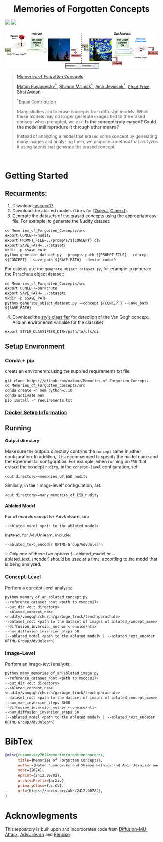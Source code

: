 <h1 style="text-align: center;">
Memories of Forgotten Concepts
</h1>

<a href="https://matanr.github.io/Memories_of_Forgotten_Concepts/"><img src="https://img.shields.io/static/v1?label=Project&message=Website&color=blue"></a>
<a href="https://arxiv.org/abs/2412.00782"><img src="https://img.shields.io/badge/arXiv-2311.17891-b31b1b.svg"></a>





<img src="images/teaser.png">


> [Memories of Forgotten Concepts](https://matanr.github.io/Memories_of_Forgotten_Concepts/)
>
>
> [Matan Rusanovsky<sup>*</sup>](https://scholar.google.com/citations?user=5TS4vucAAAAJ&hl=en&oi=ao), [Shimon Malnick<sup>*</sup>](https://www.malnick.net/in/shimon-malnick-1b8404125/), [Amir Jevnisek<sup>*</sup>](https://scholar.google.com/citations?hl=en&user=czm6bkUAAAAJ), [Ohad Fried](https://www.ohadf.com/), [Shai Avidan](http://www.eng.tau.ac.il/~avidan/)
>
>
> <sup>*</sup>Equal Contribution
>
> Many studies aim to erase concepts from diffusion models. While these models may no longer generate images tied to the erased concept when prompted, we ask: **Is the concept truly erased? Could the model still reproduce it through other means?**
>
> Instead of analyzing a model that erased some concept by generating many images and analyzing them, we propose a method that analyzes it using latents that generate the erased concept.

<br>

</div>

# Getting Started
## Requirments:
1. Download [mscoco17](https://cocodataset.org/#download).
2. Download the ablated models (Links for [[Object](https://drive.google.com/file/d/1e5aX8gkC34YaHGR0S1-EQwBmUXiAPvpE/view), [Others](https://drive.google.com/file/d/1yeZNJ8MoHsisdZmt5lbnG_kSgl5xned0/view)]).
3. Generate the datasets of the erased concepts using the appropriate csv file. For example, to generate the Nudity dataset:
```shell
cd Memories_of_Forgotten_Concepts/src
export CONCEPT=nudity
export PROMPT_FILE=../prompts/${CONCEPT}.csv
export SAVE_PATH=../datasets
mkdir -p $SAVE_PATH
python generate_dataset.py --prompts_path ${PROMPT_FILE} --concept ${CONCEPT} --save_path ${SAVE_PATH} --device cuda:0
```
For objects use the ```generate_object_dataset.py```, for example to generate the Parachute object dataset:
```shell
cd Memories_of_Forgotten_Concepts/src
export CONCEPT=parachute
export SAVE_PATH=../datasets
mkdir -p $SAVE_PATH
python generate_object_dataset.py --concept ${CONCEPT} --save_path ${SAVE_PATH}
```
4. Download the [style classifier](https://drive.google.com/file/d/1me_MOrXip1Xa-XaUrPZZY7i49pgFe1po/view) for detection of the Van Gogh concept. Add an environemnt variable for the classifier:
```shell
export STYLE_CLASSIFIER_DIR=/path/to/cls/dir
```

## Setup Environment
### Conda + pip
create an environemnt using the supplied requirements.txt file:
```shell
git clone https://github.com/matanr/Memories_of_Forgotten_Concepts
cd Memories_of_Forgotten_Concepts/src
conda create -n mem python=3.10
conda activate mem
pip install -r requirements.txt
```

### [Docker Setup Information](docker/DOCKER-INFO.md)

## Running
#### Output directory
Make sure the outputs directory contains the ``concept`` name in either configuration.
In addition, it is recommended to specify the model name and the experimental configuration.
For example, when running on ``ESD`` that erased the concept ``nudity``, in the ``concept-level`` configuration, set: 

```
<out directory>=memories_of_ESD_nudity
```
Similarly, in the "image-level" configuration, set:
```
<out directory>=many_memories_of_ESD_nudity
```
#### Ablated Model
For all models except for AdvUnlearn, set:
```
--ablated_model <path to the ablated model>
```
Instead, for AdvUnlearn, include: 
```
--ablated_text_encoder OPTML-Group/AdvUnlearn
```
💡 Only one of these two options (--ablated_model or --ablated_text_encoder) should be used at a time, according to the model that is being analyzed.

### Concept-Level
Perform a concept-level analysis:

```shell
python memory_of_an_ablated_concept.py
--reference_dataset_root <path to mscoco17>
--out_dir <out directory>
--ablated_concept_name <nudity/vangogh/church/garbage_truck/tench/parachute>
--dataset_root <path to the dataset of images of ablated_concept_name>
--diffusion_inversion_method <renoise/nti>
--num_diffusion_inversion_steps 50
[--ablated_model <path to the ablated model> | --ablated_text_encoder OPTML-Group/AdvUnlearn]
```

### Image-Level
Perform an image-level analysis:
```shell
python many_memories_of_an_ablated_image.py 
--reference_dataset_root <path to mscoco17>
--out_dir <out directory>
--ablated_concept_name <nudity/vangogh/church/garbage_truck/tench/parachute>
--dataset_root <path to the dataset of images of ablated_concept_name>
--num_vae_inversion_steps 3000
--diffusion_inversion_method <renoise/nti>
--num_diffusion_inversion_steps 50
[--ablated_model <path to the ablated model> | --ablated_text_encoder OPTML-Group/AdvUnlearn]
```

# BibTex
```bib
@misc{rusanovsky2024memoriesforgottenconcepts,
      title={Memories of Forgotten Concepts}, 
      author={Matan Rusanovsky and Shimon Malnick and Amir Jevnisek and Ohad Fried and Shai Avidan},
      year={2024},
      eprint={2412.00782},
      archivePrefix={arXiv},
      primaryClass={cs.CV},
      url={https://arxiv.org/abs/2412.00782}, 
}
```

# Acknowlegments
This repository is built upon and incorporates code from [Diffusion-MU-Attack](https://github.com/OPTML-Group/Diffusion-MU-Attack), [AdvUnlearn](https://github.com/OPTML-Group/AdvUnlearn) and [Renoise](https://github.com/garibida/ReNoise-Inversion).
